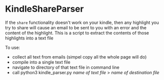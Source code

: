 # KindleShareParser
If the `share` functionality doesn't work on your kindle, then any highlight you try to share will cause an email to be sent to you with an error and the content of the highlight. This is a script to extract the contents of those highlights into a text file

To use:

- collect all text from emails (simpel copy all the whole page will do)
- compile into a single text file
- navigate to directory of that text file in command line
- call python3 kindle_parser.py *name of text file* > *name of destination file*
